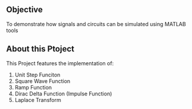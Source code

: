 ## Objective
To demonstrate how signals and circuits can be simulated using MATLAB tools

## About this Ptoject
This Project features the implementation of:
1. Unit Step Funciton
2. Square Wave Function
3. Ramp Function
4. Dirac Delta Function (Impulse Function)
5. Laplace Transform